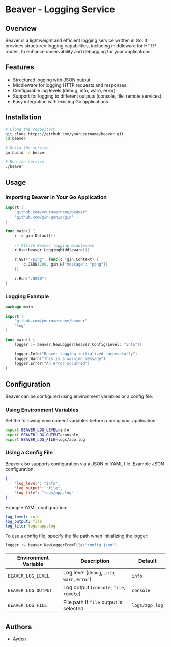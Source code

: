 # Beaver - Logging Service

## Overview
Beaver is a lightweight and efficient logging service written in Go. It provides structured logging capabilities, including middleware for HTTP routes, to enhance observability and debugging for your applications.

## Features
- Structured logging with JSON output.
- Middleware for logging HTTP requests and responses.
- Configurable log levels (debug, info, warn, error).
- Support for logging to different outputs (console, file, remote services).
- Easy integration with existing Go applications.

## Installation
```sh
# Clone the repository
git clone https://github.com/yourusername/beaver.git
cd beaver

# Build the service
go build -o beaver

# Run the service
./beaver
```

## Usage
### Importing Beaver in Your Go Application
```go
import (
    "github.com/yourusername/beaver"
    "github.com/gin-gonic/gin"
)

func main() {
    r := gin.Default()
    
    // Attach Beaver logging middleware
    r.Use(beaver.LoggingMiddleware())
    
    r.GET("/ping", func(c *gin.Context) {
        c.JSON(200, gin.H{"message": "pong"})
    })
    
    r.Run(":8080")
}
```

### Logging Example
```go
package main

import (
    "github.com/yourusername/beaver"
    "log"
)

func main() {
    logger := beaver.NewLogger(beaver.Config{Level: "info"})
    
    logger.Info("Beaver logging initialized successfully")
    logger.Warn("This is a warning message")
    logger.Error("An error occurred")
}
```

## Configuration
Beaver can be configured using environment variables or a config file:

### Using Environment Variables
Set the following environment variables before running your application:
```sh
export BEAVER_LOG_LEVEL=info
export BEAVER_LOG_OUTPUT=console
export BEAVER_LOG_FILE=logs/app.log
```

### Using a Config File
Beaver also supports configuration via a JSON or YAML file. Example JSON configuration:
```json
{
    "log_level": "info",
    "log_output": "file",
    "log_file": "logs/app.log"
}
```
Example YAML configuration:
```yaml
log_level: info
log_output: file
log_file: logs/app.log
```

To use a config file, specify the file path when initializing the logger:
```go
logger := beaver.NewLoggerFromFile("config.json")
```

| Environment Variable | Description | Default |
|----------------------|-------------|---------|
| `BEAVER_LOG_LEVEL` | Log level (`debug`, `info`, `warn`, `error`) | `info` |
| `BEAVER_LOG_OUTPUT` | Log output (`console`, `file`, `remote`) | `console` |
| `BEAVER_LOG_FILE` | File path if `file` output is selected | `logs/app.log` |

## Authors
- [Ayden](https://github.com/ayden-boyko)


